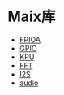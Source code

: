 
Maix库
=======

* [FPIOA](fpioa.md)
* [GPIO](gpio.md)
* [KPU](kpu.md)
* [FFT](fft.md)
* [I2S](i2s.md)
* [audio](audio.md) 